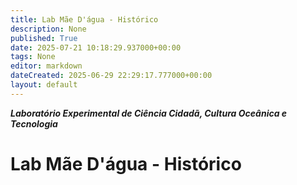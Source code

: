 ```yaml
---
title: Lab Mãe D'água - Histórico
description: None
published: True
date: 2025-07-21 10:18:29.937000+00:00
tags: None
editor: markdown
dateCreated: 2025-06-29 22:29:17.777000+00:00
layout: default
---
```


***Laboratório Experimental de Ciência Cidadã, Cultura Oceânica e Tecnologia***


# Lab Mãe D'água - Histórico
